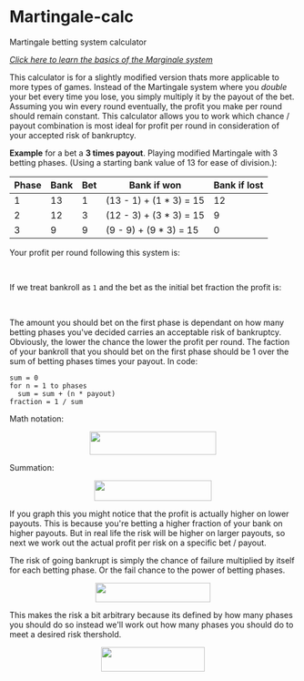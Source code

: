 # Martingale-calc
Martingale betting system calculator

*[Click here to learn the basics of the Marginale system](https://en.wikipedia.org/wiki/Martingale_(betting_system))*

This calculator is for a slightly modified version thats more applicable to more types of games. Instead of the Martingale system where you *double* your bet every time you lose, you simply multiply it by the payout of the bet. Assuming you win every round eventually, the profit you make per round should remain constant. This calculator allows you to work which chance / payout combination is most ideal for profit per round in consideration of your accepted risk of bankruptcy.

**Example** for a bet a **3 times payout**. Playing modified Martingale with 3 betting phases.
(Using a starting bank value of 13 for ease of division.):

| Phase | Bank | Bet | Bank if won             | Bank if lost |
| ----- | ---- | --- | ----------------------- | ------------ |
| 1     | 13   | 1   | (13 - 1) + (1 * 3) = 15 | 12           |
| 2     | 12   | 3   | (12 - 3) + (3 * 3) = 15 | 9            |
| 3     | 9    | 9   | (9 - 9) + (9 * 3) = 15  | 0            |

Your profit per round following this system is:
<p align="center"><img src="/tex/2574dde0718a23d264d933eec5f88bab.svg?invert_in_darkmode&sanitize=true" align=middle width=224.25630315pt height=16.438356pt/></p>

If we treat bankroll as `1` and the bet as the initial bet fraction the profit is:
<p align="center"><img src="/tex/497e175cfad2fa0d86ff9e52334c4bca.svg?invert_in_darkmode&sanitize=true" align=middle width=171.491628pt height=16.438356pt/></p>

The amount you should bet on the first phase is dependant on how many betting phases you've decided carries an acceptable risk of bankruptcy. Obviously, the lower the chance the lower the profit per round. The faction of your bankroll that you should bet on the first phase should be 1 over the sum of betting phases times your payout. In code:
```
sum = 0
for n = 1 to phases
  sum = sum + (n * payout)
fraction = 1 / sum
```
Math notation:
<p align="center"><img src="/tex/2ac85d760bc2a190727adf30c493c15a.svg?invert_in_darkmode&sanitize=true" align=middle width=222.67727295pt height=41.0933358pt/></p>

Summation:
<p align="center"><img src="/tex/ed325a2c8d30d76054cfb0dc61e452f5.svg?invert_in_darkmode&sanitize=true" align=middle width=205.12196099999997pt height=36.1865163pt/></p>

If you graph this you might notice that the profit is actually higher on lower payouts. This is because you're betting a higher fraction of your bank on higher payouts. But in real life the risk will be higher on larger payouts, so next we work out the actual profit per risk on a specific bet / payout.

The risk of going bankrupt is simply the chance of failure multiplied by itself for each betting phase. Or the fail chance to the power of betting phases.
<p align="center"><img src="/tex/5436ecc0ba416fd3fa0eefc4402bb3ff.svg?invert_in_darkmode&sanitize=true" align=middle width=201.45553065pt height=33.81208709999999pt/></p>

This makes the risk a bit arbitrary because its defined by how many phases you should do so instead we'll work out how many phases you should do to meet a desired risk thershold.
<p align="center"><img src="/tex/8a27c350aa049f771eb59819fdf9423a.svg?invert_in_darkmode&sanitize=true" align=middle width=182.80224435pt height=43.0970364pt/></p>

